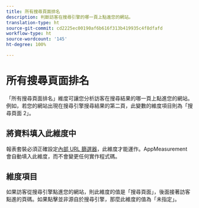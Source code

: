 ```yaml
---
title: 所有搜尋頁面排名
description: 判斷訪客在搜尋引擎的哪一頁上點進您的網站。
translation-type: ht
source-git-commit: cd2225ec00190af6b616f313b419935c4f8dfafd
workflow-type: ht
source-wordcount: '145'
ht-degree: 100%

---
```



# 所有搜尋頁面排名

「所有搜尋頁面排名」維度可讓您分析訪客在搜尋結果的哪一頁上點進您的網站。例如，若您的網站出現在搜尋引擎搜尋結果的第二頁，此變數的維度項目則為「搜尋頁面 2」。

## 將資料填入此維度中

報表套裝必須正確設定[內部 URL 篩選器](/help/admin/admin/internal-url-filter-admin.md)，此維度才能運作。AppMeasurement 會自動填入此維度，而不會變更任何實作程式碼。

## 維度項目

如果訪客從搜尋引擎點進您的網站，則此維度的值是「搜尋頁面」，後面接著訪客點進的頁碼。如果點擊並非源自於搜尋引擎，那麼此維度的值為「未指定」。
